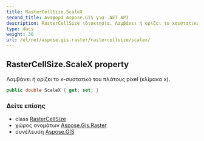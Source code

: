 ```yaml
---
title: RasterCellSize.ScaleX
second_title: Αναφορά Aspose.GIS για .NET API
description: RasterCellSize ιδιοκτησία. Λαμβάνει ή ορίζει το xσυστατικό του πλάτους pixel κλίμακα x.
type: docs
weight: 30
url: /el/net/aspose.gis.raster/rastercellsize/scalex/
---
```

## RasterCellSize.ScaleX property

Λαμβάνει ή ορίζει το x-συστατικό του πλάτους pixel (κλίμακα x).

```csharp
public double ScaleX { get; set; }
```

### Δείτε επίσης

* class [RasterCellSize](../)
* χώρος ονομάτων [Aspose.Gis.Raster](../../rastercellsize/)
* συνέλευση [Aspose.GIS](../../../)


